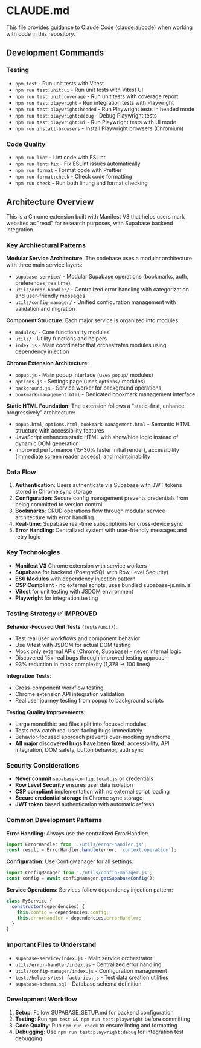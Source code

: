 # CLAUDE.md

This file provides guidance to Claude Code (claude.ai/code) when working with code in this repository.

## Development Commands

### Testing
- `npm test` - Run unit tests with Vitest
- `npm run test:unit:ui` - Run unit tests with Vitest UI
- `npm run test:unit:coverage` - Run unit tests with coverage report
- `npm run test:playwright` - Run integration tests with Playwright
- `npm run test:playwright:headed` - Run Playwright tests in headed mode
- `npm run test:playwright:debug` - Debug Playwright tests
- `npm run test:playwright:ui` - Run Playwright tests with UI mode
- `npm run install-browsers` - Install Playwright browsers (Chromium)

### Code Quality
- `npm run lint` - Lint code with ESLint
- `npm run lint:fix` - Fix ESLint issues automatically
- `npm run format` - Format code with Prettier
- `npm run format:check` - Check code formatting
- `npm run check` - Run both linting and format checking

## Architecture Overview

This is a Chrome extension built with Manifest V3 that helps users mark websites as "read" for research purposes, with Supabase backend integration.

### Key Architectural Patterns

**Modular Service Architecture**: The codebase uses a modular architecture with three main service layers:
- `supabase-service/` - Modular Supabase operations (bookmarks, auth, preferences, realtime)
- `utils/error-handler/` - Centralized error handling with categorization and user-friendly messages
- `utils/config-manager/` - Unified configuration management with validation and migration

**Component Structure**: Each major service is organized into modules:
- `modules/` - Core functionality modules
- `utils/` - Utility functions and helpers
- `index.js` - Main coordinator that orchestrates modules using dependency injection

**Chrome Extension Architecture**:
- `popup.js` - Main popup interface (uses `popup/` modules)
- `options.js` - Settings page (uses `options/` modules)  
- `background.js` - Service worker for background operations
- `bookmark-management.html` - Dedicated bookmark management interface

**Static HTML Foundation**: The extension follows a "static-first, enhance progressively" architecture:
- `popup.html`, `options.html`, `bookmark-management.html` - Semantic HTML structure with accessibility features
- JavaScript enhances static HTML with show/hide logic instead of dynamic DOM generation
- Improved performance (15-30% faster initial render), accessibility (immediate screen reader access), and maintainability

### Data Flow

1. **Authentication**: Users authenticate via Supabase with JWT tokens stored in Chrome sync storage
2. **Configuration**: Secure config management prevents credentials from being committed to version control
3. **Bookmarks**: CRUD operations flow through modular service architecture with error handling
4. **Real-time**: Supabase real-time subscriptions for cross-device sync
5. **Error Handling**: Centralized system with user-friendly messages and retry logic

### Key Technologies
- **Manifest V3** Chrome extension with service workers
- **Supabase** for backend (PostgreSQL with Row Level Security)
- **ES6 Modules** with dependency injection pattern
- **CSP Compliant** - no external scripts, uses bundled supabase-js.min.js
- **Vitest** for unit testing with JSDOM environment
- **Playwright** for integration testing

### Testing Strategy ✅ IMPROVED

**Behavior-Focused Unit Tests** (`tests/unit/`):
- Test real user workflows and component behavior
- Use Vitest with JSDOM for actual DOM testing
- Mock only external APIs (Chrome, Supabase) - never internal logic
- Discovered 15+ real bugs through improved testing approach
- 93% reduction in mock complexity (1,378 → 100 lines)

**Integration Tests**:
- Cross-component workflow testing
- Chrome extension API integration validation
- Real user journey testing from popup to background scripts

**Testing Quality Improvements**:
- Large monolithic test files split into focused modules
- Tests now catch real user-facing bugs immediately
- Behavior-focused approach prevents over-mocking syndrome
- **All major discovered bugs have been fixed**: accessibility, API integration, DOM safety, button behavior, auth sync

### Security Considerations

- **Never commit** `supabase-config.local.js` or credentials
- **Row Level Security** ensures user data isolation
- **CSP compliant** implementation with no external script loading
- **Secure credential storage** in Chrome sync storage
- **JWT token** based authentication with automatic refresh

### Common Development Patterns

**Error Handling**: Always use the centralized ErrorHandler:
```javascript
import ErrorHandler from './utils/error-handler.js';
const result = ErrorHandler.handle(error, 'context.operation');
```

**Configuration**: Use ConfigManager for all settings:
```javascript
import ConfigManager from './utils/config-manager.js';
const config = await configManager.getSupabaseConfig();
```

**Service Operations**: Services follow dependency injection pattern:
```javascript
class MyService {
  constructor(dependencies) {
    this.config = dependencies.config;
    this.errorHandler = dependencies.errorHandler;
  }
}
```

### Important Files to Understand

- `supabase-service/index.js` - Main service orchestrator
- `utils/error-handler/index.js` - Centralized error handling
- `utils/config-manager/index.js` - Configuration management
- `tests/helpers/test-factories.js` - Test data creation utilities
- `supabase-schema.sql` - Database schema definition

### Development Workflow

1. **Setup**: Follow SUPABASE_SETUP.md for backend configuration
2. **Testing**: Run `npm test && npm run test:playwright` before committing
3. **Code Quality**: Run `npm run check` to ensure linting and formatting
4. **Debugging**: Use `npm run test:playwright:debug` for integration test debugging